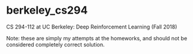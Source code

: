# berkeley_cs294
CS 294-112 at UC Berkeley: Deep Reinforcement Learning (Fall 2018)

Note: these are simply my attempts at the homeworks, and should not be considered completely correct solution.
